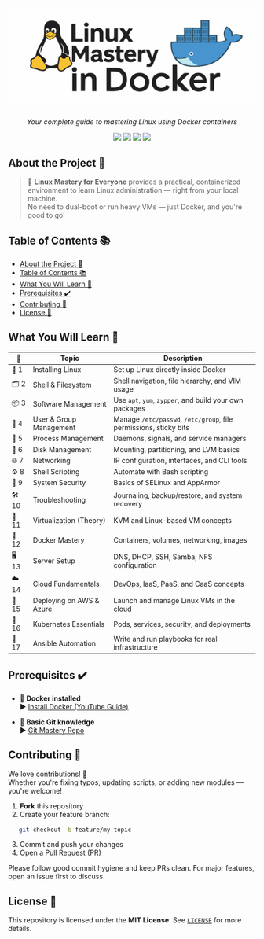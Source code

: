 <h1 align="center">
  <img src="./assests/linux-logo.png.svg" alt="Linux Logo" width="600"/>
</h1>

<p align="center"><i>Your complete guide to mastering Linux using Docker containers</i></p>

<p align="center">
  <img src="https://img.shields.io/github/license/HashimThePassionate/Linux-Mastery-For-Everyone" />
  <img src="https://img.shields.io/github/repo-size/HashimThePassionate/Linux-Mastery-For-Everyone" />
  <img src="https://img.shields.io/github/last-commit/HashimThePassionate/Linux-Mastery-For-Everyone" />
  <img src="https://img.shields.io/github/stars/HashimThePassionate/Linux-Mastery-For-Everyone?style=social" />
</p>

##  About the Project 📘

> 🐧 **Linux Mastery for Everyone** provides a practical, containerized environment to learn Linux administration — right from your local machine.  
No need to dual-boot or run heavy VMs — just Docker, and you're good to go!


##  Table of Contents 📚

- [About the Project 📘](#about-the-project-)
- [Table of Contents 📚](#table-of-contents-)
- [What You Will Learn 🔁](#what-you-will-learn-)
- [Prerequisites ✔️](#prerequisites-️)
- [Contributing  🤝](#contributing--)
- [License 📄](#license-)


##  What You Will Learn 🔁
| 📌  | Topic                         | Description |
|----|-------------------------------|-------------|
| 🐧 1  | Installing Linux              | Set up Linux directly inside Docker |
| 🗂️ 2 | Shell & Filesystem           | Shell navigation, file hierarchy, and VIM usage |
| 📦 3 | Software Management          | Use `apt`, `yum`, `zypper`, and build your own packages |
| 👥 4 | User & Group Management      | Manage `/etc/passwd`, `/etc/group`, file permissions, sticky bits |
| 🔁 5 | Process Management           | Daemons, signals, and service managers |
| 💽 6 | Disk Management              | Mounting, partitioning, and LVM basics |
| 🌐 7 | Networking                   | IP configuration, interfaces, and CLI tools |
| ⚙️ 8 | Shell Scripting              | Automate with Bash scripting |
| 🔐 9 | System Security              | Basics of SELinux and AppArmor |
| 🛠️ 10 | Troubleshooting              | Journaling, backup/restore, and system recovery |
| 🧱 11 | Virtualization (Theory)      | KVM and Linux-based VM concepts |
| 🐳 12 | Docker Mastery               | Containers, volumes, networking, images |
| 🖥️ 13 | Server Setup                 | DNS, DHCP, SSH, Samba, NFS configuration |
| ☁️ 14 | Cloud Fundamentals           | DevOps, IaaS, PaaS, and CaaS concepts |
| 🚀 15 | Deploying on AWS & Azure     | Launch and manage Linux VMs in the cloud |
| 🧩 16 | Kubernetes Essentials        | Pods, services, security, and deployments |
| 🔧 17 | Ansible Automation           | Write and run playbooks for real infrastructure |


## Prerequisites ✔️

- 🐳 **Docker installed**  
  ▶ [Install Docker (YouTube Guide)](https://www.youtube.com/watch?si=DglDYuvf-zvFY9bS&v=R4uy6Oqiy5I&feature=youtu.be)

- 🧠 **Basic Git knowledge**  
  ▶ [Git Mastery Repo](https://github.com/HashimThePassionate/learn-git-mastery)


## Contributing  🤝

We love contributions! 🙌  
Whether you're fixing typos, updating scripts, or adding new modules — you're welcome!

1. **Fork** this repository  
2. Create your feature branch:  

```bash
   git checkout -b feature/my-topic
```

3. Commit and push your changes
4. Open a Pull Request (PR)

Please follow good commit hygiene and keep PRs clean. For major features, open an issue first to discuss.


##  License 📄

This repository is licensed under the **MIT License**.
See [`LICENSE`](./LICENSE) for more details.

